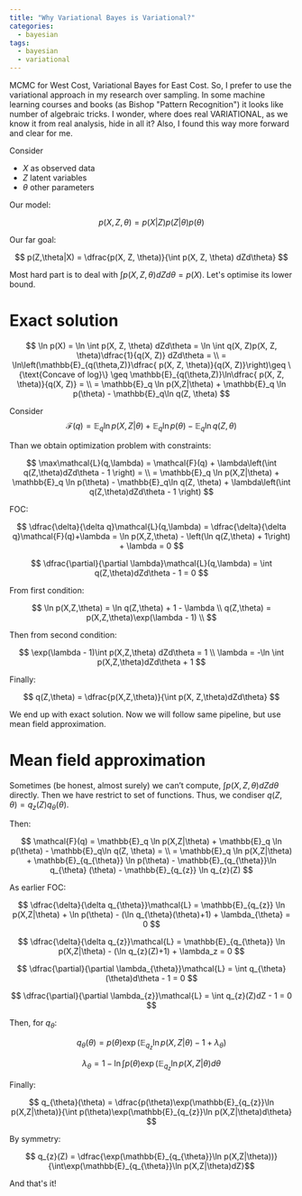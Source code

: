 ```yaml
---
title: "Why Variational Bayes is Variational?"
categories:
  - bayesian
tags:
  - bayesian
  - variational
---
```


MCMC for West Cost, Variational Bayes for East Cost. So, I prefer to use the variational approach in my research over sampling. In some machine learning courses and books (as Bishop "Pattern Recognition") it looks like number of algebraic tricks. I wonder, where does real VARIATIONAL, as we know it from real analysis, hide in all it? Also, I found this way more forward and clear for me.

Consider

+ $X$ as observed data
+ $Z$ latent variables
+ $\theta$ other parameters 

Our model:

$$
p(X, Z, \theta) = p(X|Z)p(Z|\theta)p(\theta)
$$

Our far goal:

$$
p(Z,\theta|X) = \dfrac{p(X, Z, \theta)}{\int p(X, Z, \theta) dZd\theta}
$$


Most hard part is to deal with $\int p(X, Z, \theta) dZd\theta = p(X)$. Let's optimise its lower bound.

# Exact solution

$$
\ln p(X) = \ln \int p(X, Z, \theta) dZd\theta = \ln \int q(X, Z)p(X, Z, \theta)\dfrac{1}{q(X, Z)} dZd\theta = \\
= \ln\left(\mathbb{E}_{q(\theta,Z)}\dfrac{ p(X, Z, \theta)}{q(X, Z)}\right)\geq \{\text{Concave of log}\} \geq \mathbb{E}_{q(\theta,Z)}\ln\dfrac{ p(X, Z, \theta)}{q(X, Z)} = \\
= \mathbb{E}_q \ln p(X,Z|\theta) + \mathbb{E}_q \ln p(\theta) - \mathbb{E}_q\ln q(Z, \theta)
$$

Consider 
$$\mathcal{F}(q) = \mathbb{E}_q \ln p(X,Z|\theta) + \mathbb{E}_q \ln p(\theta) - \mathbb{E}_q\ln q(Z, \theta)$$

Than we obtain optimization problem with constraints:

$$
\max\mathcal{L}(q,\lambda) = \mathcal{F}(q) + \lambda\left(\int q(Z,\theta)dZd\theta - 1 \right) = \\
= \mathbb{E}_q \ln p(X,Z|\theta) + \mathbb{E}_q \ln p(\theta) - \mathbb{E}_q\ln q(Z, \theta) + \lambda\left(\int q(Z,\theta)dZd\theta - 1 \right)
$$

FOC:

$$
\dfrac{\delta}{\delta q}\mathcal{L}(q,\lambda) = \dfrac{\delta}{\delta q}\mathcal{F}(q)+\lambda = \ln p(X,Z,\theta)  - \left(\ln q(Z,\theta) + 1\right) + \lambda = 0
$$


$$
\dfrac{\partial}{\partial \lambda}\mathcal{L}(q,\lambda) = \int q(Z,\theta)dZd\theta - 1 = 0
$$


From first condition:
    
$$
\ln p(X,Z,\theta) = \ln q(Z,\theta) + 1 - \lambda \\
q(Z,\theta) = p(X,Z,\theta)\exp(\lambda - 1) \\
$$

Then from second condition:

$$
\exp(\lambda - 1)\int p(X,Z,\theta) dZd\theta = 1 \\
\lambda = -\ln \int p(X,Z,\theta)dZd\theta + 1
$$

Finally:

$$
q(Z,\theta) = \dfrac{p(X,Z,\theta)}{\int p(X, Z,\theta)dZd\theta}
$$

We end up with exact solution. Now we will follow same pipeline, but use mean field approximation.

# Mean field approximation

Sometimes (be honest, almost surely) we can’t compute, $\int p(X, Z,\theta)dZd\theta$ directly. Then we have restrict to set of functions. Thus, we condiser $q(Z,\theta) = q_z(Z)q_{\theta}(\theta)$.

Then:

$$
\mathcal{F}(q) = \mathbb{E}_q \ln p(X,Z|\theta) + \mathbb{E}_q \ln p(\theta) - \mathbb{E}_q\ln q(Z, \theta) = \\
= \mathbb{E}_q \ln p(X,Z|\theta) + \mathbb{E}_{q_{\theta}} \ln p(\theta) - \mathbb{E}_{q_{\theta}}\ln q_{\theta}
(\theta) - \mathbb{E}_{q_{z}} \ln q_{z}(Z)
$$

As earlier FOC:


$$
\dfrac{\delta}{\delta q_{\theta}}\mathcal{L} = \mathbb{E}_{q_{z}}
\ln p(X,Z|\theta) + \ln p(\theta) - (\ln q_{\theta}(\theta)+1) + \lambda_{\theta} = 0 
$$

$$
\dfrac{\delta}{\delta q_{z}}\mathcal{L} = \mathbb{E}_{q_{\theta}}
\ln p(X,Z|\theta) - (\ln q_{z}(Z)+1) + \lambda_z = 0 
$$

$$
\dfrac{\partial}{\partial \lambda_{\theta}}\mathcal{L} = \int q_{\theta}(\theta)d\theta - 1 = 0
$$

$$
\dfrac{\partial}{\partial \lambda_{z}}\mathcal{L} = \int q_{z}(Z)dZ - 1 = 0
$$

Then, for $q_\theta$:

$$
q_{\theta}(\theta) = p(\theta)\exp(\mathbb{E}_{q_{z}}\ln p(X,Z|\theta)-1+\lambda_{\theta})
$$

$$
\lambda_{\theta} = 1 - \ln\int p(\theta)\exp(\mathbb{E}_{q_{z}}\ln p(X,Z|\theta)d\theta
$$

Finally:

$$
q_{\theta}(\theta) = \dfrac{p(\theta)\exp(\mathbb{E}_{q_{z}}\ln p(X,Z|\theta)}{\int p(\theta)\exp(\mathbb{E}_{q_{z}}\ln p(X,Z|\theta)d\theta}
$$

By symmetry:

$$
q_{z}(Z) = \dfrac{\exp(\mathbb{E}_{q_{\theta}}\ln p(X,Z|\theta))}{\int\exp(\mathbb{E}_{q_{\theta}}\ln p(X,Z|\theta)dZ}$$

And that's it!
